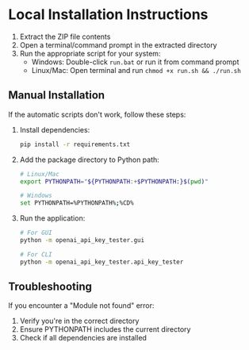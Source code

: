# Local Installation Instructions

1. Extract the ZIP file contents
2. Open a terminal/command prompt in the extracted directory
3. Run the appropriate script for your system:
   - Windows: Double-click `run.bat` or run it from command prompt
   - Linux/Mac: Open terminal and run `chmod +x run.sh && ./run.sh`

## Manual Installation

If the automatic scripts don't work, follow these steps:

1. Install dependencies:
   ```bash
   pip install -r requirements.txt
   ```

2. Add the package directory to Python path:
   ```bash
   # Linux/Mac
   export PYTHONPATH="${PYTHONPATH:+$PYTHONPATH:}$(pwd)"
   
   # Windows
   set PYTHONPATH=%PYTHONPATH%;%CD%
   ```

3. Run the application:
   ```bash
   # For GUI
   python -m openai_api_key_tester.gui
   
   # For CLI
   python -m openai_api_key_tester.api_key_tester
   ```

## Troubleshooting

If you encounter a "Module not found" error:
1. Verify you're in the correct directory
2. Ensure PYTHONPATH includes the current directory
3. Check if all dependencies are installed
